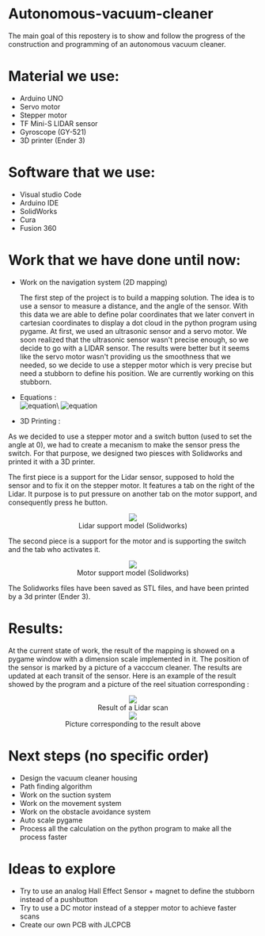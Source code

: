 # Autonomous-vacuum-cleaner
The main goal of this repostery is to show and follow the progress of the construction and programming of an autonomous vacuum cleaner. 

# Material we use: 
- Arduino UNO 
- Servo motor
- Stepper motor 
- TF Mini-S LIDAR sensor
- Gyroscope (GY-521)
- 3D printer (Ender 3)

# Software that we use:
- Visual studio Code 
- Arduino IDE 
- SolidWorks 
- Cura
- Fusion 360

# Work that we have done until now: 
- Work on the navigation system (2D mapping)

  The first step of the project is to build a mapping solution. The idea is to use a sensor to measure a distance, and the angle of the sensor. With this data     we are able to define polar coordinates that we later convert in cartesian coordinates to display a dot cloud in the python program using pygame. 
  At first, we used an ultrasonic sensor and a servo motor. We soon realized that the ultrasonic sensor wasn't precise enough, so we decide to go with a LIDAR     sensor. The results were better but it seems like the servo motor wasn't providing us the smoothness that we needed, so we decide to use a stepper motor which   is very precise but need a stubborn to define his position. We are currently working on this stubborn.
  
- Equations :\
   ![equation](https://latex.codecogs.com/svg.image?x=&space;distance&space;*cos(\frac%7Bangle*\pi%7D%7B180%7D&space;))\
   ![equation](https://latex.codecogs.com/svg.image?y=&space;distance&space;*sin(\frac%7Bangle*\pi%7D%7B180%7D&space;))
 
- 3D Printing :

As we decided to use a stepper motor and a switch button (used to set the angle at 0), we had to create a mecanism to make the sensor press the switch. 
For that purpose, we designed two piesces with Solidworks and printed it with a 3D printer. 

The first piece is a support for the Lidar sensor, supposed to hold the sensor and to fix it on the stepper motor.
It features a tab on the right of the Lidar. It purpose is to put pressure on another tab on the motor support, and consequently press he button.
<p align="center">
  <img src="https://user-images.githubusercontent.com/90306651/171063021-10252cfd-1782-4e20-865a-fef87d306f5d.png" /> <br/>
  Lidar support model (Solidworks)
</p>

The second piece is a support for the motor and is supporting the switch and the tab who activates it.

<p align="center">
  <img src="https://user-images.githubusercontent.com/90306651/171063060-5dea7741-92d9-42bd-b3d6-0e473c63f916.png" /> <br/>
  Motor support model (Solidworks)
</p>

The Solidworks files have been saved as STL files, and have been printed by a 3d printer (Ender 3).
  
  
  
# Results:

At the current state of work, the result of the mapping is showed on a pygame window with a dimension scale implemented in it. The position of the sensor is marked by a picture of a vacccum cleaner. The results are updated at each transit of the sensor. 
Here is an example of the result showed by the program and a picture of the reel situation corresponding : 

<p align="center">
  <img src="https://user-images.githubusercontent.com/90306651/171043274-94945094-7e0a-4613-8707-792434d4c4f3.png" width: 30% /> <br/>
  Result of a Lidar scan <br/>
  <img src="https://user-images.githubusercontent.com/90306651/171064925-54427763-ccd2-4b88-a60e-32765c3acc53.jpg" /> <br/>
  Picture corresponding to the result above
</p>








# Next steps (no specific order)
- Design the vacuum cleaner housing
- Path finding algorithm 
- Work on the suction system
- Work on the movement system
- Work on the obstacle avoidance system
- Auto scale pygame 
- Process all the calculation on the python program to make all the process faster

# Ideas to explore
- Try to use an analog Hall Effect Sensor + magnet to define the stubborn instead of a pushbutton
- Try to use a DC motor instead of a stepper motor to achieve faster scans 
- Create our own PCB with JLCPCB 
